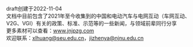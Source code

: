 draft创建于2022-11-04  
文档中目前包含了2021年至今收集到的中国和电动汽车与电网互动（车网互动、V2G、VGI）有关的政策、标准、示范等的一些新闻，与领域前辈同行分享  
更多素材可以查看：www.jnjpzg.com  
欢迎联系：xlhuang@seu.edu.cn，jizhenya@njnu.edu.cn  
